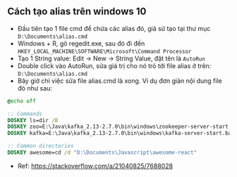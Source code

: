 ## Cách tạo alias trên windows 10
- Đầu tiên tạo 1 file cmd để chứa các alias đó, giả sử tạo tại thư mục ```D:\Documents\alias.cmd```
- Windows + R, gõ regedit.exe, sau đó đi đến ```HKEY_LOCAL_MACHINE\SOFTWARE\Microsoft\Command Processor```
- Tạo 1 String value: Edit -> New -> String Value, đặt tên là ```AutoRun```
- Double click vào AutoRun, sửa giá trị cho nó trỏ tới file alias ở trên: ```D:\Documents\alias.cmd```
- Bây giờ chỉ việc sửa file alias.cmd là xong. Ví dụ đơn giản nội dung file đó như sau:
```cmd
@echo off

:: Commands
DOSKEY ls=dir /B
DOSKEY zoo=E:\Java\kafka_2.13-2.7.0\bin\windows\zookeeper-server-start.bat E:\Java\kafka_2.13-2.7.0\config\zookeeper.properties
DOSKEY kafka=E:\Java\kafka_2.13-2.7.0\bin\windows\kafka-server-start.bat E:\Java\kafka_2.13-2.7.0\config\server.properties

:: Common directories
DOSKEY awesome=cd /d "D:\Documents\Javascript\awesome-react"
```
- Ref: https://stackoverflow.com/a/21040825/7688028
